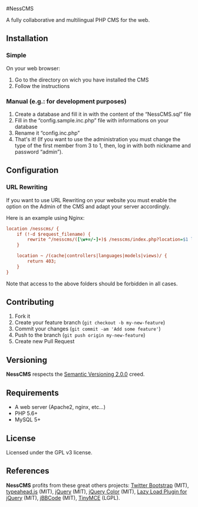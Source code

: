 #NessCMS

A fully collaborative and multilingual PHP CMS for the web.

## Installation

### Simple

On your web browser:

1. Go to the directory on wich you have installed the CMS
2. Follow the instructions

### Manual (e.g.: for development purposes)

1. Create a database and fill it in with the content of the “NessCMS.sql” file
2. Fill in the “config.sample.inc.php” file with informations on your database
3. Rename it “config.inc.php”
4. That's it! (If you want to use the administration you must change the type of the first member from 3 to 1, then, log in with both nickname and password “admin”).

## Configuration

### URL Rewriting

If you want to use URL Rewriting on your website you must enable the option on the Admin of the CMS and adapt your server accordingly.

Here is an example using Nginx:
```ini
location /nesscms/ {
	if (!-d $request_filename) {
		rewrite ^/nesscms/([\w+=/-]+)$ /nesscms/index.php?location=$1 last; break;
	}

	location ~ /(cache|controllers|languages|models|views)/ {
		return 403;
	}
}
```
Note that access to the above folders should be forbidden in all cases.

## Contributing

1. Fork it
2. Create your feature branch (`git checkout -b my-new-feature`)
3. Commit your changes (`git commit -am 'Add some feature'`)
4. Push to the branch (`git push origin my-new-feature`)
5. Create new Pull Request

## Versioning

**NessCMS** respects the [Semantic Versioning 2.0.0](http://semver.org/spec/v2.0.0.html) creed.

## Requirements

* A web server (Apache2, nginx, etc…)
* PHP 5.6+
* MySQL 5+

## License

Licensed under the GPL v3 license.

## References

**NessCMS** profits from these great others projects: 
[Twitter Bootstrap](https://github.com/twbs/bootstrap) (MIT),
[typeahead.js](https://github.com/twitter/typeahead.js) (MIT),
[jQuery](https://github.com/jquery/jquery) (MIT),
[jQuery Color](https://github.com/jquery/jquery-color) (MIT),
[Lazy Load Plugin for jQuery](https://github.com/tuupola/jquery_lazyload) (MIT),
[jBBCode](https://github.com/jbowens/jBBCode) (MIT),
[TinyMCE](https://github.com/tinymce/tinymce) (LGPL).
